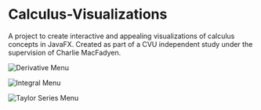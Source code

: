 # Calculus-Visualizations
A project to create interactive and appealing visualizations of calculus concepts in JavaFX. Created as part of a CVU independent study under the supervision of Charlie MacFadyen. 

![Derivative Menu](https://lh3.googleusercontent.com/p8UYN76sBce4WJw5rnbe5pDOjC1r1n4kNqsDq1Qlp-yrwNyx4S2adI2jf6bM5OqRAQZCwSGzzWEVmawzawPvFJJQ6aQPccypqLeshHuX4nHgvKGAl8-_tBJLUFh9Uv7celVTpPbm2J3J2-9lAP4s8bepcMVpoiCxrTjVfYvZ3Iv-jlq6SWs7APEgsHczvtJ9eA1tQB7VfnB-W6KuSwKkvBjNAZXEyTDpAfgpkfcjyT0Wpm7TO4l1uZJdAkuw3gfOq6qtC9fY4tOhHV-OfK3fUpyOkAvYitUXPIgmqrQmU13MUx21_qQYsd0nmz5GV3xW7UDAG27Mb6K83NuvJOHoSG7G7Xv3n4qZrkuwQVb8RUuQdRcTkgCxdmVyIhhwZ7-jsqQfeoaeCdqFHQsME6_6mm16JH6pZIExrmkcWp-cD8tP4XIKC4Si0l8sMfLPNV-rj-FXuRy45gzQGWIN_D5qRalkT_KnxeJdnmlnXQbc1mPGOmPQUbZ_0zFdhovcsJwU2HDX-Z8QA-BHm_C_ve9fhgaNxyRF3FF3QZ-7ell4DX3j4NBb7TSqLEz1IMwpF1COdMZjKxZQ20tdrHPtZ2qWB61nCV3ILho-DCm_VC_SMHG3VXC-npoJUfbJ59cd9xXq7NfSfDeBmeGSGSbglEIa50NugyaQN2H4UtIWNdFxHaGQ5qAfBMOpm4I=w3266-h1862-no)

![Integral Menu](https://lh3.googleusercontent.com/UqjpXJktcqfOBpQEHUrfdwGr7NEPLbpCArCfokJhXz-3qBpnB9s3WNYij9OivKtuYpvLLyS0__OLjJXihc5vVthi2iDCuR8_G9fXGGVaHNi73Kx1ORzroAh6OIIVUxdY6EiZlm5W2b-uPN42Np0AJPOfLGL06uhVM7r2kFVoEo2SO3zm0HBAsSRGj1OOat8WxZT_HpC2Ir2NpIBMQ3na5HcNzWB2BSvEcyfTPt2bxWj8DmZCw_Jhfw2Fw0pjkUBbuEJ9s2xvdVwY3gZ7oLZC-Znm13s0SRHCSgO4pVjDObn_K_1CGmTIgRl4XCMIpNVKmnRA0O05rYA-X3MAGcfjXshZOgb3UryapUkHHwPCyWojiMJGQPg5eCIqWusl23uVp5BefBK5CTED9GVvkz3bQV2s2m15VP9A4jDAEv3cVlYbosbq10c1lSR39VB04zo8OKBQzAT2BuPeq27jGCOmgeMUaFqYVL3r3tExxprBHnwqwTU9IHNwIavo6QT4TrFz3gl653qfFZRi7TVZRwiDmFIRQFD6Trxuvj7P55TNKsJ8dAWLEbVTX1lSTXK5yt0Od7XeZBomNbNZpsGchzd6jQ3hpOatr_e3VNsZH9zso56Re7X8s-3OWbPG5hqi2t3MaG8tZGM3YKCAGAv_r9_M6ZO5dfVPuWRRkiLT4Zk-f4E5sIYwit8S_w4=w3278-h1872-no)

![Taylor Series Menu](https://lh3.googleusercontent.com/sLST98ZpY8rcKU7WVCc6yU_MQoUsAsrCPIRq3q5k1xRlqTQIYlTPYFPW5VYFl8Lrpicsn6cAkox-btlcLyEK3WfRuarwnxdvTNiklQiah2aDodAlRukItQLJBtRLVbBnC6jsLmuo8uyyPH1FTgi3FwoDT233EFlOKK9MGtwm4ZDrJIDJaPc91ifXw-GNQNGYA-CmHcNCBOIDu-fjbu1T67Q0vPPZ1YfBLLPzaOVy5sL7rp72vSPzH2fbr238LLP-Nknshbk9QsAXpEOiU1BmauOZr3Adi-FUeURn2vQl7gi726j7-Yj2UnGqY6qen6JNgTrDqpa2SEXwVcNHuW7tRdi8Tqzdo5lDEbEidUVKN0y8SSZByiu5ry_Pro3JjeGhbrujxcD17Lf5eYCGakmeyoKwpzgZyaktGa4oF9fj_MZEsjBECIsIS6Q5SEDxC3lY5nolQvE3jJFSti0737id_bednqB2Gk_oWRqsVQ7c8q5hs_joYVT7Y6o8H22SVVBP_fUODboQ6HnBg5KU8Sp_ctOwll5zp7jJoIz-azMJyw4oWCUOoUNStud9OYow43vd4e26hw9LSB7-yDJOVzlH3Ctg4sE3i5aAVmhcz9Yz5m-5OUS-CGqJirEFDrYS2wgInolgPMYRIeGxAsLXWT5x06pkKG7TAQ-5YVUP8Wbu_Kgv36jxXjLQeEw=w3278-h1870-no)
